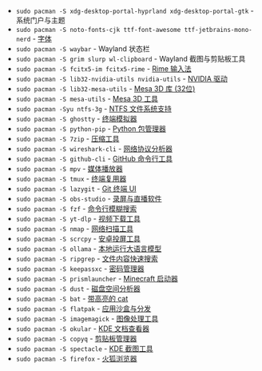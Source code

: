 - `sudo pacman -S xdg-desktop-portal-hyprland xdg-desktop-portal-gtk` - 系统门户与主题
- `sudo pacman -S noto-fonts-cjk ttf-font-awesome ttf-jetbrains-mono-nerd` - [字体](https://www.google.com/get/noto)
- `sudo pacman -S waybar` - Wayland 状态栏
- `sudo pacman -S grim slurp wl-clipboard` - Wayland 截图与剪贴板工具
- `sudo pacman -S fcitx5-im fcitx5-rime` - [Rime 输入法](https://github.com/rime)
- `sudo pacman -S lib32-nvidia-utils nvidia-utils` - [NVIDIA 驱动](http://www.nvidia.com)
- `sudo pacman -S lib32-mesa-utils` - [Mesa 3D 库 (32位)](http://mesa3d.sourceforge.net)
- `sudo pacman -S mesa-utils` - [Mesa 3D 工具](https://www.mesa3d.org)
- `sudo pacman -Syu ntfs-3g` - [NTFS 文件系统支持](https://www.tuxera.com/community/open-source-ntfs-3g)
- `sudo pacman -S ghostty` - [终端模拟器](https://github.com/ghostty-org/ghostty)
- `sudo pacman -S python-pip` - [Python 包管理器](https://pip.pypa.io)
- `sudo pacman -S 7zip` - [压缩工具](https://www.7-zip.org)
- `sudo pacman -S wireshark-cli` - [网络协议分析器](https://wireshark.org)
- `sudo pacman -S github-cli` - [GitHub 命令行工具](https://github.com/cli)
- `sudo pacman -S mpv` - [媒体播放器](https://github.com/mpv-player)
- `sudo pacman -S tmux` - [终端复用器](https://github.com/tmux)
- `sudo pacman -S lazygit` - [Git 终端 UI](https://github.com/jesseduffield/lazygit)
- `sudo pacman -S obs-studio` - [录屏与直播软件](https://github.com/obsproject)
- `sudo pacman -S fzf` - [命令行模糊搜索](https://github.com/junegunn/fzf)
- `sudo pacman -S yt-dlp` - [视频下载工具](https://github.com/yt-dlp)
- `sudo pacman -S nmap` - [网络扫描工具](https://github.com/nmap)
- `sudo pacman -S scrcpy` - [安卓投屏工具](https://github.com/Genymobile/scrcpy)
- `sudo pacman -S ollama` - [本地运行大语言模型](https://github.com/ollama/ollama)
- `sudo pacman -S ripgrep` - [文件内容快速搜索](https://github.com/BurntSushi/ripgrep)
- `sudo pacman -S keepassxc` - [密码管理器](https://github.com/keepassxreboot)
- `sudo pacman -S prismlauncher` - [Minecraft 启动器](https://github.com/PrismLauncher)
- `sudo pacman -S dust` - [磁盘空间分析器](https://github.com/bootandy/dust)
- `sudo pacman -S bat` - [带高亮的 cat](https://github.com/sharkdp/bat)
- `sudo pacman -S flatpak` - [应用沙盒与分发](https://flatpak.org)
- `sudo pacman -S imagemagick` - [图像处理工具](https://imagemagick.org)
- `sudo pacman -S okular` - [KDE 文档查看器](https://okular.kde.org)
- `sudo pacman -S copyq` - [剪贴板管理器](https://github.com/hluk/CopyQ)
- `sudo pacman -S spectacle` - [KDE 截图工具](https://invent.kde.org/plasma/spectacle)
- `sudo pacman -S firefox` - [火狐浏览器](https://www.mozilla.org/firefox)